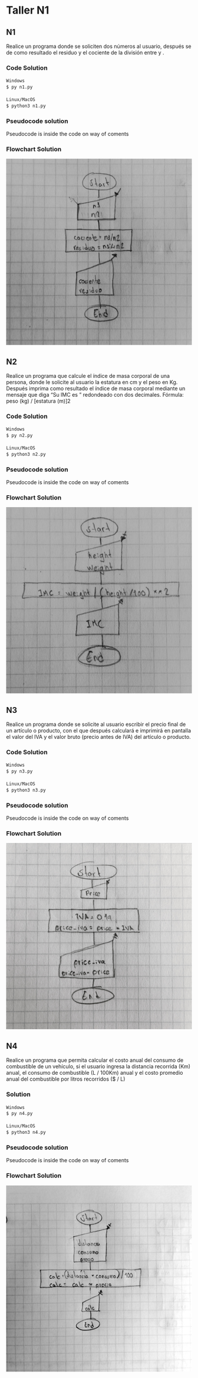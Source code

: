 # Taller N1

## N1
Realice un programa donde se soliciten dos números al usuario, después se de como resultado el residuo y el cociente de la división entre <n1> y <n2>.

### Code Solution
``` bash
Windows
$ py n1.py

Linux/MacOS
$ python3 n1.py
```

### Pseudocode solution
Pseudocode is inside the code on way of coments

### Flowchart Solution
![Problem N1 Flowchart Solution](./assets/n1.jpg?raw=true)

## N2
Realice un programa que calcule el índice de masa corporal de una persona, donde le solicite al usuario la estatura en cm y el peso en Kg. Después imprima como resultado el índice de masa corporal mediante un mensaje que diga “Su IMC es <valor>” redondeado con dos decimales.
Fórmula: peso (kg) / [estatura (m)]2

### Code Solution
``` bash
Windows
$ py n2.py

Linux/MacOS
$ python3 n2.py
```

### Pseudocode solution
Pseudocode is inside the code on way of coments

### Flowchart Solution
![Problem N2 Flowchart Solution](./assets/n2.jpg?raw=true)

## N3
Realice un programa donde se solicite al usuario escribir el precio final de un artículo o producto, con el que después calculará e imprimirá en pantalla el valor del IVA y el valor bruto (precio antes de IVA) del artículo o producto.

### Code Solution
``` bash
Windows
$ py n3.py

Linux/MacOS
$ python3 n3.py
```

### Pseudocode solution
Pseudocode is inside the code on way of coments

### Flowchart Solution
![Problem N3 Flowchart Solution](./assets/n3.jpg?raw=true)

## N4
Realice un programa que permita calcular el costo anual del consumo de combustible de un vehículo, si el usuario ingresa la distancia recorrida (Km) anual, el consumo de combustible (L / 100Km) anual y el costo promedio anual del combustible por litros recorridos ($ / L)

### Solution
``` bash
Windows
$ py n4.py

Linux/MacOS
$ python3 n4.py
```

### Pseudocode solution
Pseudocode is inside the code on way of coments

### Flowchart Solution
![Problem N4 Flowchart Solution](./assets/n4.jpg?raw=true)
